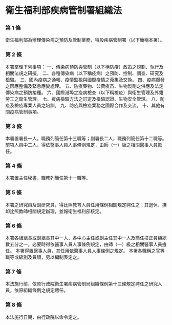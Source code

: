 # 衛生福利部疾病管制署組織法

### 第 1 條

衛生福利部為辦理傳染病之預防及管制業務，特設疾病管制署（以下簡稱本署）。

### 第 2 條

本署掌理下列事項：
一、傳染病預防與管制（以下稱防疫）政策之規劃、執行及相關法規之研擬。
二、各種傳染病（以下稱疫病）之預防、控制、調查、研究及檢驗。
三、國內疫病之通報、疫情監視與國際疫情之蒐集及交換。
四、疫病爆發之因應整備及緊急應變處理。
五、防疫藥物、公費疫苗、生物製劑之供應及法定傳染病之預防接種。
六、國際港埠之疫病檢查（以下稱檢疫）與衛生管理及外籍勞工之衛生管理。
七、疫病檢驗方法之訂定及檢驗認證、生物安全管理。
八、防疫及檢疫專業人員之培訓。
九、防疫與檢疫業務之國際合作及交流。
十、其他有關疫病管制事項。

### 第 3 條

本署置署長一人，職務列簡任第十三職等；副署長二人，職務列簡任第十二職等。
前項人員中二人，得依醫事人員人事條例規定，由師（一）級之相關醫事人員擔任。

### 第 4 條

本署置主任秘書，職務列簡任第十一職等。

### 第 5 條

本署之研究員及副研究員，得比照教育人員任用條例相關規定聘任之；其退休、撫卹比照教師相關規定辦理，並報衛生福利部核定。

### 第 6 條

本署各組組長或副組長其中一人、各中心主任或副主任其中一人及簡任技正員額總數五分之一，必要時得依醫事人員人事條例規定，由師（一）級之相關醫事人員擔任。
本署得置醫事人員，其任用依醫事人員人事條例之規定。
本署各職稱之官等職等或級別及員額，另以編制表定之。

### 第 7 條

本法施行前，依原行政院衛生署疾病管制局組織條例第十三條規定聘任之研究人員，依原組織條例之規定聘任。

### 第 8 條

本法施行日期，由行政院以命令定之。

